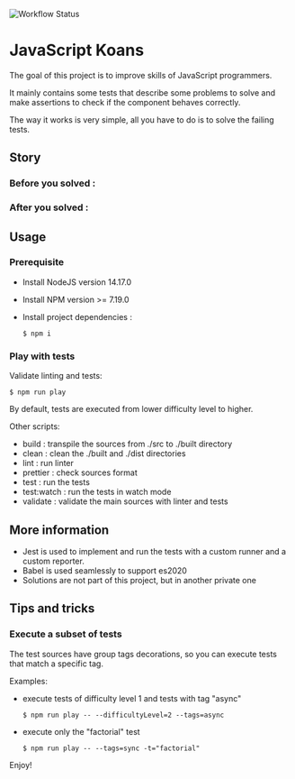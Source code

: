 ![Workflow Status](https://github.com/openhoat/js-koans-solutions/actions/workflows/main.yml/badge.svg)

# JavaScript Koans

The goal of this project is to improve skills of JavaScript programmers.

It mainly contains some tests that describe some problems to solve and make assertions to check if the component behaves correctly.

The way it works is very simple, all you have to do is to solve the failing tests.

## Story

### Before you solved :

<script id="asciicast-hgo8MXS8bh0pCq8Ee4heN3zK5" src="https://asciinema.org/a/hgo8MXS8bh0pCq8Ee4heN3zK5.js" async></script>

### After you solved :

<script id="asciicast-4UjOOJCYqSCgwsUpkuJD78F2J" src="https://asciinema.org/a/4UjOOJCYqSCgwsUpkuJD78F2J.js" async></script>

## Usage

### Prerequisite

- Install NodeJS version 14.17.0
- Install NPM version >= 7.19.0
- Install project dependencies :

  ```shell
  $ npm i
  ```

### Play with tests

Validate linting and tests:

```shell
$ npm run play
```

By default, tests are executed from lower difficulty level to higher.

Other scripts:

- build : transpile the sources from ./src to ./built directory
- clean : clean the ./built and ./dist directories
- lint : run linter
- prettier : check sources format
- test : run the tests
- test:watch : run the tests in watch mode
- validate : validate the main sources with linter and tests

## More information

- Jest is used to implement and run the tests with a custom runner and a custom reporter.
- Babel is used seamlessly to support es2020
- Solutions are not part of this project, but in another private one

## Tips and tricks

### Execute a subset of tests

The test sources have group tags decorations, so you can execute tests that match a specific tag.

Examples:

- execute tests of difficulty level 1 and tests with tag "async"

  ```shell
  $ npm run play -- --difficultyLevel=2 --tags=async
  ```

- execute only the "factorial" test

  ```shell
  $ npm run play -- --tags=sync -t="factorial"
  ```

Enjoy!
